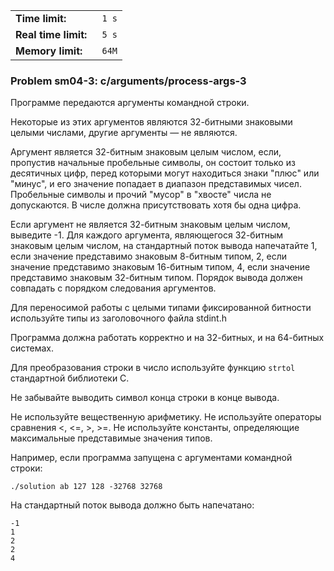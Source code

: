 |                       |        |
|-----------------------|--------|
| **Time limit:**       | ` 1 s` |
|  **Real time limit:** | ` 5 s` |
|  **Memory limit:**    | ` 64M` |


### Problem sm04-3: c/arguments/process-args-3

Программе передаются аргументы командной строки.

Некоторые из этих аргументов являются 32-битными знаковыми целыми
числами, другие аргументы — не являются.

Аргумент является 32-битным знаковым целым числом, если,
пропустив начальные пробельные символы, он состоит только из
десятичных цифр, перед которыми могут находиться знаки "плюс" или
"минус", и его значение попадает в диапазон представимых чисел.
Пробельные символы и прочий "мусор" в "хвосте" числа не
допускаются. В числе должна присутствовать хотя бы одна цифра.

Если аргумент не является 32-битным знаковым целым числом,
выведите -1. Для каждого аргумента, являющегося 32-битным
знаковым целым числом, на стандартный поток вывода напечатайте 1,
если значение представимо знаковым 8-битным типом, 2, если
значение представимо знаковым 16-битным типом, 4, если значение
представимо знаковым 32-битным типом. Порядок вывода должен
совпадать с порядком следования аргументов.

Для переносимой работы с целыми типами фиксированной битности
используйте типы из заголовочного файла stdint.h

Программа должна работать корректно и на 32-битных, и на
64-битных системах.

Для преобразования строки в число используйте функцию `strtol`
стандартной библиотеки C.

Не забывайте выводить символ конца строки в конце вывода.

Не используйте вещественную арифметику. Не используйте операторы
сравнения <, <=, >, >=. Не используйте константы, определяющие
максимальные представимые значения типов.

Например, если программа запущена с аргументами командной строки:

    
    
    ./solution ab 127 128 -32768 32768

На стандартный поток вывода должно быть напечатано:

    
    
    -1
    1
    2
    2
    4

